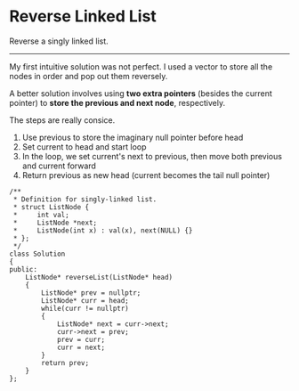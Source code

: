 # Reverse Linked List

Reverse a singly linked list.



---


My first intuitive solution was not perfect. I used a vector to store all the nodes in order and pop out them reversely. 

A better solution involves using **two extra pointers** (besides the current pointer) to **store the previous and next node**, respectively.

The steps are really consice.

1. Use previous to store the imaginary null pointer before head
2. Set current to head and start loop
3. In the loop, we set current's next to previous, then move both previous and current forward
4. Return previous as new head (current becomes the tail null pointer)


```
/**
 * Definition for singly-linked list.
 * struct ListNode {
 *     int val;
 *     ListNode *next;
 *     ListNode(int x) : val(x), next(NULL) {}
 * };
 */
class Solution 
{
public:
    ListNode* reverseList(ListNode* head) 
    {
        ListNode* prev = nullptr;
        ListNode* curr = head;
        while(curr != nullptr)
        {
            ListNode* next = curr->next;
            curr->next = prev;
            prev = curr;
            curr = next;
        }
        return prev;
    }
};
```

